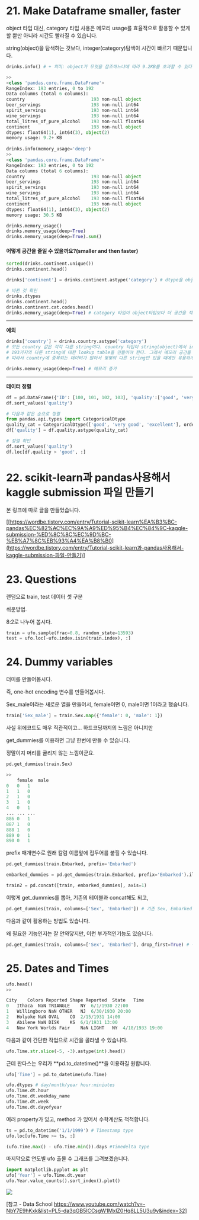 

# 21. Make Dataframe smaller, faster



object 타입 대신, category 타입 사용은 메모리 usage를 효율적으로 활용할 수 있게할 뿐만 아니라 시간도 빨라질 수 있습니다. 

string(object)을 탐색하는 것보다, integer(category)탐색이 시간이 빠르기 때문입니다.

```python
drinks.info() # + 의미: object가 무엇을 참조하느냐에 따라 9.2KB를 초과할 수 있다.

>>
<class 'pandas.core.frame.DataFrame'>
RangeIndex: 193 entries, 0 to 192
Data columns (total 6 columns):
country                         193 non-null object
beer_servings                   193 non-null int64
spirit_servings                 193 non-null int64
wine_servings                   193 non-null int64
total_litres_of_pure_alcohol    193 non-null float64
continent                       193 non-null object
dtypes: float64(1), int64(3), object(2)
memory usage: 9.2+ KB
    
drinks.info(memory_usage='deep')
>>
<class 'pandas.core.frame.DataFrame'>
RangeIndex: 193 entries, 0 to 192
Data columns (total 6 columns):
country                         193 non-null object
beer_servings                   193 non-null int64
spirit_servings                 193 non-null int64
wine_servings                   193 non-null int64
total_litres_of_pure_alcohol    193 non-null float64
continent                       193 non-null object
dtypes: float64(1), int64(3), object(2)
memory usage: 30.5 KB
```



```python
drinks.memory_usage()
drinks.memory_usage(deep=True)
drinks.memory_usage(deep=True).sum()
```



#### 어떻게 공간을 줄일 수 있을까요?(smaller and then faster)

```python
sorted(drinks.continent.unique())
drinks.continent.head()

drinks['continent'] = drinks.continent.astype('category') # dtype을 object대신 category로 변경

# 바뀐 것 확인
drinks.dtypes
drinks.continent.head()
drinks.continent.cat.codes.head()
drinks.memory_usage(deep=True) # category 타입이 object타입보다 더 공간을 적게 차지한다.
```



---

**예외**

```python
drinks['country'] = drinks.country.astype('category')
# 모든 country 값은 각각 다른 string이다. country 타입이 string(object)에서 integer(category)로 바뀌면서, 타입 크기는 줄었지만,
# 193가지의 다른 string에 대한 lookup table을 만들어야 한다. 그래서 메모리 공간을 더 사용하게 된다.
# 따라서 country에 중복되는 데이터가 많아서 몇몇의 다른 string만 있을 때에만 유용하게 사용할 수 있다.

drinks.memory_usage(deep=True) # 메모리 증가
```



---

**데이터 정렬**

```python
df = pd.DataFrame({'ID': [100, 101, 102, 103], 'quality':['good', 'very good', 'good', 'excellent']})
df.sort_values('quality')

# 다음과 같은 순으로 정렬
from pandas.api.types import CategoricalDtype
quality_cat = CategoricalDtype(['good', 'very good', 'excellent'], ordered=True)
df['quality'] = df.quality.astype(quality_cat)

# 정렬 확인
df.sort_values('quality')
df.loc[df.quality > 'good', :]
```





# 22. scikit-learn과 pandas사용해서 kaggle submission 파일 만들기

본 링크에 따로 글을 만들었습니다.

[[https://wordbe.tistory.com/entry/Tutorial-scikit-learn%EA%B3%BC-pandas%EC%82%AC%EC%9A%A9%ED%95%B4%EC%84%9C-kaggle-submission-%ED%8C%8C%EC%9D%BC-%EB%A7%8C%EB%93%A4%EA%B8%B0](https://wordbe.tistory.com/entry/Tutorial-scikit-learn과-pandas사용해서-kaggle-submission-파일-만들기)]





# 23. Questions

랜덤으로 train, test 데이터 셋 구분

쉬운방법.

8:2로 나누어 봅시다.

```python
train = ufo.sample(frac=0.8, random_state=13593)
test = ufo.loc[~ufo.index.isin(train.index), :]
```





# 24. Dummy variables

더미를 만들어봅시다.

즉, one-hot encoding 변수를 만들어봅시다.



Sex_male이라는 새로운 열을 만들어서, female이면 0, male이면 1이라고 했습니다.

```python
train['Sex_male'] = train.Sex.map({'female': 0, 'male': 1})
```



사실 위에코드도 매우 직관적이고... 하드코딩까지의 느낌은 아니지만

get_dummies를 이용하면 그냥 한번에 만들 수 있습니다.

정말이지 머리를 굴리지 않는 느낌이군요.

```python
pd.get_dummies(train.Sex)

>>
	female	male
0	0	1
1	1	0
2	1	0
3	1	0
4	0	1
...	...	...
886	0	1
887	1	0
888	1	0
889	0	1
890	0	1
```



prefix 매개변수로 원래 칼럼 이름앞에 접두어를 붙힐 수 있습니다.



```python
pd.get_dummies(train.Embarked, prefix='Embarked')

embarked_dummies = pd.get_dummies(train.Embarked, prefix='Embarked').iloc[:, 1:] # drop the C column

train2 = pd.concat([train, embarked_dummies], axis=1)
```



이렇게 get_dummies를 뽑아, 기존의 테이블과 concat해도 되고,

```python
pd.get_dummies(train, columns=['Sex', 'Embarked']) # 기존 Sex, Embarked 열을 삭제하고, 각각의 dummies에 칼럼명_을 prefix를 더해 이름지어 원본 오른쪽에 붙인다.
```

다음과 같이 활용하는 방법도 있습니다.



왜 필요한 기능인지는 잘 안와닿지만, 이런 부가적인기능도 있습니다.

```python
pd.get_dummies(train, columns=['Sex', 'Embarked'], drop_first=True) # 각각 만든것 처음 열을 날린다.
```





# 25. Dates and Times

```python
ufo.head()
>>

City	Colors Reported	Shape Reported	State	Time
0	Ithaca	NaN	TRIANGLE	NY	6/1/1930 22:00
1	Willingboro	NaN	OTHER	NJ	6/30/1930 20:00
2	Holyoke	NaN	OVAL	CO	2/15/1931 14:00
3	Abilene	NaN	DISK	KS	6/1/1931 13:00
4	New York Worlds Fair	NaN	LIGHT	NY	4/18/1933 19:00
```





다음과 같이 간단한 작업으로 시간을 골라낼 수 있습니다.

```python
ufo.Time.str.slice(-5, -3).astype(int).head()
```



근데 판다스는 우리가 **pd.to_datetime()**을 이용하길 원합니다.

```python
ufo['Time'] = pd.to_datetime(ufo.Time)

ufo.dtypes # day/month/year hour:miniutes
ufo.Time.dt.hour
ufo.Time.dt.weekday_name
ufo.Time.dt.week
ufo.Time.dt.dayofyear
```

여러 property가 있고, method 가 있어서 수학계산도 척척합니다.

```python
ts = pd.to_datetime('1/1/1999') # Timestamp type
ufo.loc[ufo.Time >= ts, :]

(ufo.Time.max() - ufo.Time.min()).days #Timedelta type
```



마지막으로 연도별 ufo 출몰 수 그래프를 그려보겠습니다.

```python
import matplotlib.pyplot as plt
ufo['Year'] = ufo.Time.dt.year
ufo.Year.value_counts().sort_index().plot()
```

![](https://i.ibb.co/ngTSxw8/image.png)





[참고 - Data School https://www.youtube.com/watch?v=-NbY7E9hKxk&list=PL5-da3qGB5ICCsgW1MxlZ0Hq8LL5U3u9y&index=32]